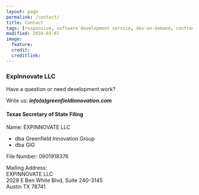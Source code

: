 ```yaml
---
layout: page
permalink: /contact/
title: Contact
tags: [responsive, software development service, dev-on-demand, contract, hourly, retainer, senior user experience engineer]
modified: 2019-03-07
image:
  feature: 
  credit: 
  creditlink: 
---
```



### ExpInnovate LLC

Have a question or need development work?

Write us: ***info(a)greenfieldinnovation.com***

#### Texas Secretary of State Filing

Name: EXPINNOVATE LLC

- dba Greenfield Innovation Group
- dba GIG

File Number: 0801918376

Mailing Address: <br/>
  EXPINNOVATE LLC<br/>
  2028 E Ben White Blvd, Suite 240-3145<br/>
  Austin TX 78741<br/>


